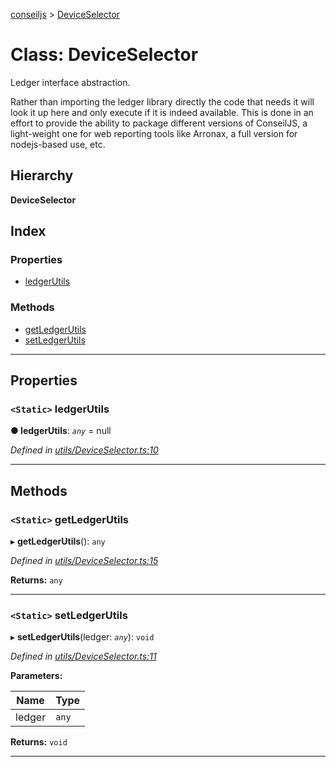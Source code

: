 [conseiljs](../README.md) > [DeviceSelector](../classes/deviceselector.md)

# Class: DeviceSelector

Ledger interface abstraction.

Rather than importing the ledger library directly the code that needs it will look it up here and only execute if it is indeed available. This is done in an effort to provide the ability to package different versions of ConseilJS, a light-weight one for web reporting tools like Arronax, a full version for nodejs-based use, etc.

## Hierarchy

**DeviceSelector**

## Index

### Properties

* [ledgerUtils](deviceselector.md#ledgerutils)

### Methods

* [getLedgerUtils](deviceselector.md#getledgerutils)
* [setLedgerUtils](deviceselector.md#setledgerutils)

---

## Properties

<a id="ledgerutils"></a>

### `<Static>` ledgerUtils

**● ledgerUtils**: *`any`* =  null

*Defined in [utils/DeviceSelector.ts:10](https://github.com/Cryptonomic/ConseilJS/blob/9d6b05b/src/utils/DeviceSelector.ts#L10)*

___

## Methods

<a id="getledgerutils"></a>

### `<Static>` getLedgerUtils

▸ **getLedgerUtils**(): `any`

*Defined in [utils/DeviceSelector.ts:15](https://github.com/Cryptonomic/ConseilJS/blob/9d6b05b/src/utils/DeviceSelector.ts#L15)*

**Returns:** `any`

___
<a id="setledgerutils"></a>

### `<Static>` setLedgerUtils

▸ **setLedgerUtils**(ledger: *`any`*): `void`

*Defined in [utils/DeviceSelector.ts:11](https://github.com/Cryptonomic/ConseilJS/blob/9d6b05b/src/utils/DeviceSelector.ts#L11)*

**Parameters:**

| Name | Type |
| ------ | ------ |
| ledger | `any` |

**Returns:** `void`

___


